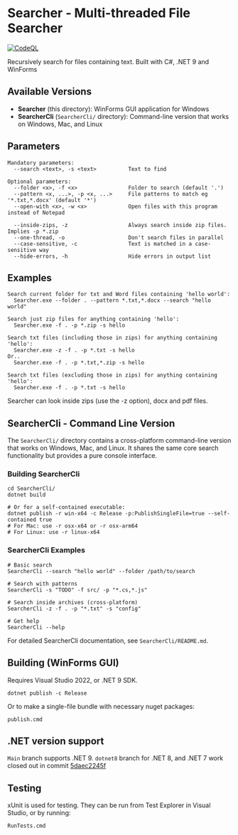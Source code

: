 # Searcher - Multi-threaded File Searcher

[![CodeQL](https://github.com/lookbusy1344/Searcher/actions/workflows/github-code-scanning/codeql/badge.svg)](https://github.com/lookbusy1344/Searcher/actions/workflows/github-code-scanning/codeql)

Recursively search for files containing text. Built with C#, .NET 9 and WinForms

## Available Versions

- **Searcher** (this directory): WinForms GUI application for Windows
- **SearcherCli** (`SearcherCli/` directory): Command-line version that works on Windows, Mac, and Linux

## Parameters

```
Mandatory parameters:
  --search <text>, -s <text>          Text to find

Optional parameters:
  --folder <x>, -f <x>                Folder to search (default '.')
  --pattern <x, ...>, -p <x, ...>     File patterns to match eg '*.txt,*.docx' (default '*')
  --open-with <x>, -w <x>             Open files with this program instead of Notepad

  --inside-zips, -z                   Always search inside zip files. Implies -p *.zip
  --one-thread, -o                    Don't search files in parallel
  --case-sensitive, -c                Text is matched in a case-sensitive way
  --hide-errors, -h                   Hide errors in output list

```

## Examples

```
Search current folder for txt and Word files containing 'hello world':
  Searcher.exe --folder . --pattern *.txt,*.docx --search "hello world"
  
Search just zip files for anything containing 'hello':
  Searcher.exe -f . -p *.zip -s hello

Search txt files (including those in zips) for anything containing 'hello':
  Searcher.exe -z -f . -p *.txt -s hello
Or..
  Searcher.exe -f . -p *.txt,*.zip -s hello

Search txt files (excluding those in zips) for anything containing 'hello':
  Searcher.exe -f . -p *.txt -s hello

```

Searcher can look inside zips (use the -z option), docx and pdf files.

## SearcherCli - Command Line Version

The `SearcherCli/` directory contains a cross-platform command-line version that works on Windows, Mac, and Linux. It shares the same core search functionality but provides a pure console interface.

### Building SearcherCli

```
cd SearcherCli/
dotnet build

# Or for a self-contained executable:
dotnet publish -r win-x64 -c Release -p:PublishSingleFile=true --self-contained true
# For Mac: use -r osx-x64 or -r osx-arm64
# For Linux: use -r linux-x64
```

### SearcherCli Examples

```
# Basic search
SearcherCli --search "hello world" --folder /path/to/search

# Search with patterns
SearcherCli -s "TODO" -f src/ -p "*.cs,*.js"

# Search inside archives (cross-platform)
SearcherCli -z -f . -p "*.txt" -s "config"

# Get help
SearcherCli --help
```

For detailed SearcherCli documentation, see `SearcherCli/README.md`.

## Building (WinForms GUI)

Requires Visual Studio 2022, or .NET 9 SDK.

```
dotnet publish -c Release
```

Or to make a single-file bundle with necessary nuget packages:

```
publish.cmd
```

## .NET version support

`Main` branch supports .NET 9. `dotnet8` branch for .NET 8, and .NET 7 work closed out in commit [5daec2245f](https://github.com/lookbusy1344/Searcher/tree/5daec2245f42a0d4146ba2b824bdf894f349c627)

## Testing

xUnit is used for testing. They can be run from Test Explorer in Visual Studio, or by running:

```
RunTests.cmd
```
